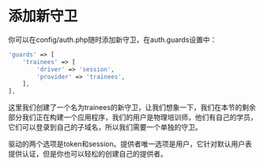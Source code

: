 # 添加新守卫

你可以在config/auth.php随时添加新守卫，在auth.guards设置中：

```php
'guards' => [
    'trainees' => [
        'driver' => 'session',
        'provider' => 'trainees',
    ],
],
```

这里我们创建了一个名为trainees的新守卫，让我们想象一下，我们在本节的剩余部分我们正在构建一个应用程序，我们的用户是物理培训师，他们有自己的学员，它们可以登录到自己的子域名，所以我们需要一个单独的守卫。

驱动的两个选项是token和session。提供者唯一选项是用户，它针对默认用户表提供认证，但是你也可以轻松的创建自己的提供者。



